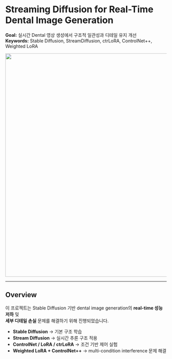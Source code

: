 # Streaming Diffusion for Real-Time Dental Image Generation
**Goal:** 실시간 Dental 영상 생성에서 구조적 일관성과 디테일 유지 개선  
**Keywords:** Stable Diffusion, StreamDiffusion, ctrLoRA, ControlNet++, Weighted LoRA

<img src="images/pipeline_overview.png" width="700"/>

---

## Overview
이 프로젝트는 Stable Diffusion 기반 dental image generation의 **real-time 성능 저하** 및  
**세부 디테일 손실** 문제를 해결하기 위해 진행되었습니다.

- **Stable Diffusion** → 기본 구조 학습  
- **Stream Diffusion** → 실시간 추론 구조 적용  
- **ControlNet / LoRA / ctrLoRA** → 조건 기반 제어 실험  
- **Weighted LoRA + ControlNet++** → multi-condition interference 문제 해결
